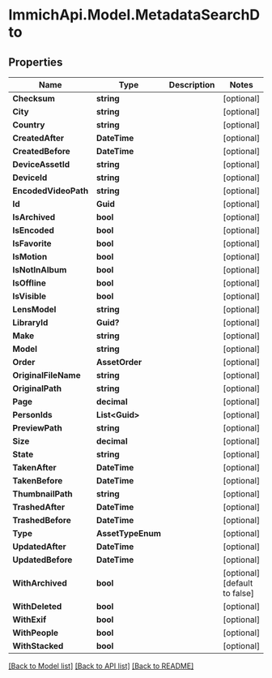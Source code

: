 # ImmichApi.Model.MetadataSearchDto

## Properties

Name | Type | Description | Notes
------------ | ------------- | ------------- | -------------
**Checksum** | **string** |  | [optional] 
**City** | **string** |  | [optional] 
**Country** | **string** |  | [optional] 
**CreatedAfter** | **DateTime** |  | [optional] 
**CreatedBefore** | **DateTime** |  | [optional] 
**DeviceAssetId** | **string** |  | [optional] 
**DeviceId** | **string** |  | [optional] 
**EncodedVideoPath** | **string** |  | [optional] 
**Id** | **Guid** |  | [optional] 
**IsArchived** | **bool** |  | [optional] 
**IsEncoded** | **bool** |  | [optional] 
**IsFavorite** | **bool** |  | [optional] 
**IsMotion** | **bool** |  | [optional] 
**IsNotInAlbum** | **bool** |  | [optional] 
**IsOffline** | **bool** |  | [optional] 
**IsVisible** | **bool** |  | [optional] 
**LensModel** | **string** |  | [optional] 
**LibraryId** | **Guid?** |  | [optional] 
**Make** | **string** |  | [optional] 
**Model** | **string** |  | [optional] 
**Order** | **AssetOrder** |  | [optional] 
**OriginalFileName** | **string** |  | [optional] 
**OriginalPath** | **string** |  | [optional] 
**Page** | **decimal** |  | [optional] 
**PersonIds** | **List&lt;Guid&gt;** |  | [optional] 
**PreviewPath** | **string** |  | [optional] 
**Size** | **decimal** |  | [optional] 
**State** | **string** |  | [optional] 
**TakenAfter** | **DateTime** |  | [optional] 
**TakenBefore** | **DateTime** |  | [optional] 
**ThumbnailPath** | **string** |  | [optional] 
**TrashedAfter** | **DateTime** |  | [optional] 
**TrashedBefore** | **DateTime** |  | [optional] 
**Type** | **AssetTypeEnum** |  | [optional] 
**UpdatedAfter** | **DateTime** |  | [optional] 
**UpdatedBefore** | **DateTime** |  | [optional] 
**WithArchived** | **bool** |  | [optional] [default to false]
**WithDeleted** | **bool** |  | [optional] 
**WithExif** | **bool** |  | [optional] 
**WithPeople** | **bool** |  | [optional] 
**WithStacked** | **bool** |  | [optional] 

[[Back to Model list]](../README.md#documentation-for-models) [[Back to API list]](../README.md#documentation-for-api-endpoints) [[Back to README]](../README.md)

